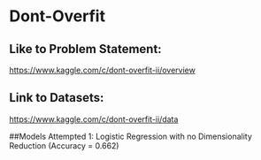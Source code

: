 # Dont-Overfit

## Like to Problem Statement:
https://www.kaggle.com/c/dont-overfit-ii/overview

## Link to Datasets:
https://www.kaggle.com/c/dont-overfit-ii/data

##Models Attempted
1: Logistic Regression with no Dimensionality Reduction (Accuracy = 0.662)
